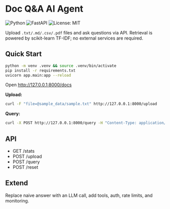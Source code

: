 # Doc Q&A AI Agent

![Python](https://img.shields.io/badge/Python-3.11-blue)
![FastAPI](https://img.shields.io/badge/FastAPI-🚀-green)
![License: MIT](https://img.shields.io/badge/License-MIT-yellow.svg)

Upload `.txt/.md/.csv/.pdf` files and ask questions via API. Retrieval is powered by scikit-learn TF-IDF; no external services are required.

## Quick Start
```bash
python -m venv .venv && source .venv/bin/activate
pip install -r requirements.txt
uvicorn app.main:app --reload
```
Open http://127.0.0.1:8000/docs

**Upload:**
```bash
curl -F "file=@sample_data/sample.txt" http://127.0.0.1:8000/upload
```

**Query:**
```bash
curl -X POST http://127.0.0.1:8000/query -H "Content-Type: application/json" -d '{"query":"What is FastAPI?","max_results":3}'
```

## API
- GET /stats
- POST /upload
- POST /query
- POST /reset

## Extend
Replace naive answer with an LLM call, add tools, auth, rate limits, and monitoring.